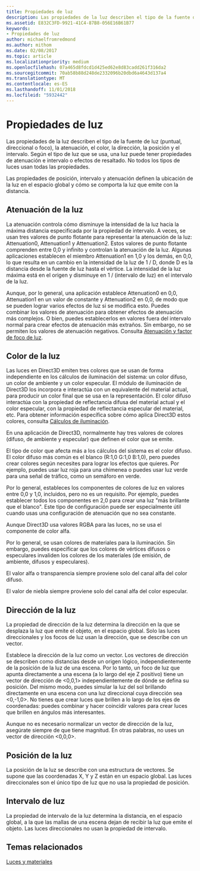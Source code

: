 ```yaml
---
title: Propiedades de luz
description: Las propiedades de la luz describen el tipo de la fuente de luz (puntual, direccional o foco), la atenuación, el color, la dirección, la posición y el intervalo.
ms.assetid: E832C3FD-9921-41C4-87B8-056E16B61B77
keywords:
- Propiedades de luz
author: michaelfromredmond
ms.author: mithom
ms.date: 02/08/2017
ms.topic: article
ms.localizationpriority: medium
ms.openlocfilehash: 07a465d8fdcd1d425ed62e8d83cadd261f316da2
ms.sourcegitcommit: 70ab58b88d248de2332096b20dbd6a4643d137a4
ms.translationtype: MT
ms.contentlocale: es-ES
ms.lasthandoff: 11/01/2018
ms.locfileid: "5932442"
---
```

# <a name="light-properties"></a>Propiedades de luz


Las propiedades de la luz describen el tipo de la fuente de luz (puntual, direccional o foco), la atenuación, el color, la dirección, la posición y el intervalo. Según el tipo de luz que se usa, una luz puede tener propiedades de atenuación e intervalo o efectos de resaltado. No todos los tipos de luces usan todas las propiedades.

Las propiedades de posición, intervalo y atenuación definen la ubicación de la luz en el espacio global y cómo se comporta la luz que emite con la distancia.

## <a name="span-idlightattenuationspanspan-idlightattenuationspanspan-idlightattenuationspanlight-attenuation"></a><span id="Light_Attenuation"></span><span id="light_attenuation"></span><span id="LIGHT_ATTENUATION"></span>Atenuación de la luz


La atenuación controla cómo disminuye la intensidad de la luz hacia la máxima distancia especificada por la propiedad de intervalo. A veces, se usan tres valores de punto flotante para representar la atenuación de la luz: Attenuation0, Attenuation1 y Attenuation2. Estos valores de punto flotante comprenden entre 0,0 y infinito y controlan la atenuación de la luz. Algunas aplicaciones establecen el miembro Attenuation1 en 1,0 y los demás, en 0,0, lo que resulta en un cambio en la intensidad de la luz de 1 / D, donde D es la distancia desde la fuente de luz hasta el vértice. La intensidad de la luz máxima está en el origen y disminuye en 1 / (intervalo de luz) en el intervalo de la luz.

Aunque, por lo general, una aplicación establece Attenuation0 en 0,0, Attenuation1 en un valor de constante y Attenuation2 en 0,0, de modo que se pueden lograr varios efectos de luz si se modifica esto. Puedes combinar los valores de atenuación para obtener efectos de atenuación más complejos. O bien, puedes establecerlos en valores fuera del intervalo normal para crear efectos de atenuación más extraños. Sin embargo, no se permiten los valores de atenuación negativos. Consulta [Atenuación y factor de foco de luz](attenuation-and-spotlight-factor.md).

## <a name="span-idlightcolorspanspan-idlightcolorspanspan-idlightcolorspanlight-color"></a><span id="Light_Color"></span><span id="light_color"></span><span id="LIGHT_COLOR"></span>Color de la luz


Las luces en Direct3D emiten tres colores que se usan de forma independiente en los cálculos de iluminación del sistema: un color difuso, un color de ambiente y un color especular. El módulo de iluminación de Direct3D los incorpora e interactúa con un equivalente del material actual, para producir un color final que se usa en la representación. El color difuso interactúa con la propiedad de reflectancia difusa del material actual y el color especular, con la propiedad de reflectancia especular del material, etc. Para obtener información específica sobre cómo aplica Direct3D estos colores, consulta [Cálculos de iluminación](mathematics-of-lighting.md).

En una aplicación de Direct3D, normalmente hay tres valores de colores (difuso, de ambiente y especular) que definen el color que se emite.

El tipo de color que afecta más a los cálculos del sistema es el color difuso. El color difuso más común es el blanco (R:1,0 G:1,0 B:1,0), pero puedes crear colores según necesites para lograr los efectos que quieres. Por ejemplo, puedes usar luz roja para una chimenea o puedes usar luz verde para una señal de tráfico, como un semáforo en verde.

Por lo general, estableces los componentes de colores de luz en valores entre 0,0 y 1,0, incluidos, pero no es un requisito. Por ejemplo, puedes establecer todos los componentes en 2,0 para crear una luz "más brillante que el blanco". Este tipo de configuración puede ser especialmente útil cuando usas una configuración de atenuación que no sea constante.

Aunque Direct3D usa valores RGBA para las luces, no se usa el componente de color alfa.

Por lo general, se usan colores de materiales para la iluminación. Sin embargo, puedes especificar que los colores de vértices difusos o especulares invaliden los colores de los materiales (de emisión, de ambiente, difusos y especulares).

El valor alfa o transparencia siempre proviene solo del canal alfa del color difuso.

El valor de niebla siempre proviene solo del canal alfa del color especular.

## <a name="span-idlightdirectionspanspan-idlightdirectionspanspan-idlightdirectionspanlight-direction"></a><span id="Light_Direction"></span><span id="light_direction"></span><span id="LIGHT_DIRECTION"></span>Dirección de la luz


La propiedad de dirección de la luz determina la dirección en la que se desplaza la luz que emite el objeto, en el espacio global. Solo las luces direccionales y los focos de luz usan la dirección, que se describe con un vector.

Establece la dirección de la luz como un vector. Los vectores de dirección se describen como distancias desde un origen lógico, independientemente de la posición de la luz de una escena. Por lo tanto, un foco de luz que apunta directamente a una escena (a lo largo del eje Z positivo) tiene un vector de dirección de &lt;0,0,1&gt; independientemente de dónde se defina su posición. Del mismo modo, puedes simular la luz del sol brillando directamente en una escena con una luz direccional cuya dirección sea &lt;0,-1,0&gt;. No tienes que crear luces que brillen a lo largo de los ejes de coordenadas: puedes combinar y hacer coincidir valores para crear luces que brillen en ángulos más interesantes.

Aunque no es necesario normalizar un vector de dirección de la luz, asegúrate siempre de que tiene magnitud. En otras palabras, no uses un vector de dirección &lt;0,0,0&gt;.

## <a name="span-idlightpositionspanspan-idlightpositionspanspan-idlightpositionspanlight-position"></a><span id="Light_Position"></span><span id="light_position"></span><span id="LIGHT_POSITION"></span>Posición de la luz


La posición de la luz se describe con una estructura de vectores. Se supone que las coordenadas X, Y y Z están en un espacio global. Las luces direccionales son el único tipo de luz que no usa la propiedad de posición.

## <a name="span-idlightrangespanspan-idlightrangespanspan-idlightrangespanlight-range"></a><span id="Light_Range"></span><span id="light_range"></span><span id="LIGHT_RANGE"></span>Intervalo de luz


La propiedad de intervalo de la luz determina la distancia, en el espacio global, a la que las mallas de una escena dejan de recibir la luz que emite el objeto. Las luces direccionales no usan la propiedad de intervalo.

## <a name="span-idrelated-topicsspanrelated-topics"></a><span id="related-topics"></span>Temas relacionados


[Luces y materiales](lights-and-materials.md)

 

 




